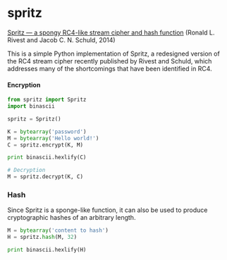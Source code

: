 # spritz

[Spritz — a spongy RC4-like stream cipher and hash function](http://people.csail.mit.edu/rivest/pubs/RS14.pdf) (Ronald L. Rivest and Jacob C. N. Schuld, 2014)

This is a simple Python implementation of Spritz, a redesigned version of the RC4 stream cipher recently published by Rivest and Schuld, which addresses many of the shortcomings that have been identified in RC4.


#### Encryption

```python
from spritz import Spritz
import binascii

spritz = Spritz()

K = bytearray('password')
M = bytearray('Hello world!')
C = spritz.encrypt(K, M)

print binascii.hexlify(C)

# Decryption
M = spritz.decrypt(K, C)
```

### Hash

Since Spritz is a sponge-like function, it can also be used to produce cryptographic hashes of an arbitrary length.

```python
M = bytearray('content to hash')
H = spritz.hash(M, 32)

print binascii.hexlify(H)
```
